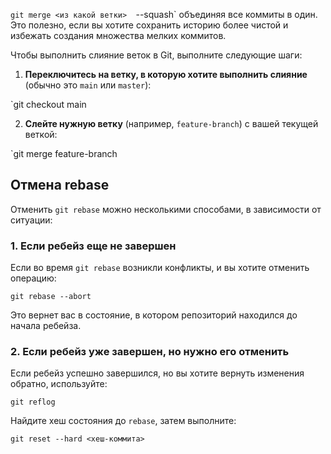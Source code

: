 
`git merge <из какой ветки> 
							`--squash`  объединяя все коммиты в один. Это полезно, если вы хотите сохранить историю более чистой и избежать создания множества мелких коммитов.


Чтобы выполнить слияние веток в Git, выполните следующие шаги:

1. **Переключитесь на ветку, в которую хотите выполнить слияние** (обычно это `main` или `master`):
    
`git checkout main

2. **Слейте нужную ветку** (например, `feature-branch`) с вашей текущей веткой:

`git merge feature-branch

## Отмена rebase
Отменить `git rebase` можно несколькими способами, в зависимости от ситуации:

### 1. **Если ребейз еще не завершен**

Если во время `git rebase` возникли конфликты, и вы хотите отменить операцию:

`git rebase --abort`

Это вернет вас в состояние, в котором репозиторий находился до начала ребейза.

### 2. **Если ребейз уже завершен, но нужно его отменить**

Если ребейз успешно завершился, но вы хотите вернуть изменения обратно, используйте:

`git reflog`

Найдите хеш состояния до `rebase`, затем выполните:

`git reset --hard <хеш-коммита>`